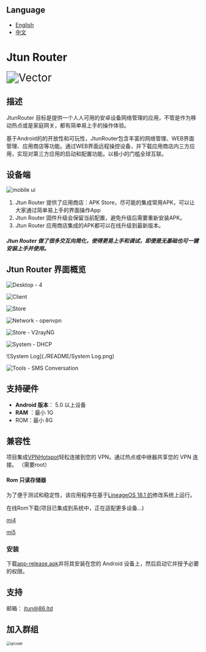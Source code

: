 ## Language

- [English](./README.md)
- [中文](./README_zh.md)

# Jtun Router

<img src="./README/Vector.svg" alt="Vector" style="zoom:200%;" />

## 描述

JtunRouter 目标是提供一个人人可用的安卓设备网络管理的应用，不管是作为移动热点或是家庭网关，都有简单易上手的操作体验。

基于Android的的开放性和可玩性，JtunRouter包含丰富的网络管理、WEB界面管理、应用商店等功能。通过WEB界面远程操控设备，并下载应用商店内三方应用，实现对第三方应用的启动和配置功能。以极小的门槛全球互联。

## 设备端



![mobile ui](./README/mobile_ui.png)



1. Jtun Router 提供了应用商店：APK Store，尽可能的集成常用APK，可以让大家通过简单易上手的界面操作App
2. Jtun Router 固件升级会保留当前配置，避免升级后需要重新安装APK。
3. Jtun Router 应用商店集成的APK都可以在线升级到最新版本。

##### Jtun Router 做了很多交互向简化，使得更易上手和调试，即便是无基础也可一键安装上手并使用。



## Jtun Router 界面概览

![Desktop - 4](./README/Desktop.png)

![Client](./README/Client.png)

![Store](./README/Store.png)

![Network - openvpn](./README/Network-openvpn.png)

![Store - V2rayNG](./README/Store-V2rayNG.png)

![System - DHCP](./README/System-DHCP.png)

![System Log](./README/System Log.png)

![Tools - SMS Conversation](./README/SMSConversation.png)

## 支持硬件

- **Android 版本**： 5.0 以上设备
- **RAM** ：最小 1G
- ROM：最小 8G

## 兼容性

项目集成[VPNHotspot](https://github.com/Mygod/VPNHotspot)轻松连接到您的 VPN。通过热点或中继器共享您的 VPN 连接。 （需要root）

#### Rom 只读存储器

为了便于测试和稳定性，该应用程序在基于[LineageOS 18.1 的](https://lineageos.org/)修改系统上运行。

在线Rom下载(项目已集成到系统中，正在适配更多设备...) 

[mi4](https://drive.google.com/drive/folders/1WAFptXNIyNS3VZezOFzByYu-OOs6JXFj?usp=sharing)

[mi5](https://drive.google.com/drive/folders/1PbkI5I_Fz7TFMVUwetMjaiu0UnzVOCKy?usp=sharing)

### 安装

下载[app-release.apk](https://github.com/jtun-coder/JtunRouting/releases)并将其安装在您的 Android 设备上，然后启动它并授予必要的权限。

## 支持

邮箱： [jtun@86.ltd](mailto:jtun@86.ltd)

## 加入群组

<img src="./README/qrcode.png" alt="qrcode" style="zoom:67%;" />

